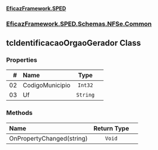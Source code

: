 #### [EficazFramework.SPED](EficazFrameworkSPED.md 'EficazFramework SPED')
### [EficazFramework.SPED.Schemas.NFSe.Common](EficazFramework.SPED.Schemas.NFSe.Common.md 'EficazFramework.SPED.Schemas.NFSe.Common')

## tcIdentificacaoOrgaoGerador Class
### Properties

| # | Name | Type | |
| ---: | :--- | :---: | :--- |
| 02 | CodigoMunicipio | `Int32` |  |
| 03 | Uf | `String` |  |
### Methods

| Name | Return Type | |
| :--- | :---: | :--- |
| OnPropertyChanged(string) | `Void` |  |
